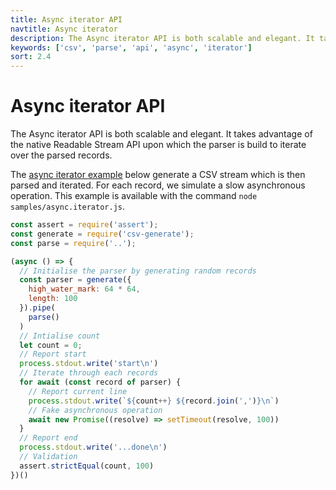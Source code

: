 ```yaml
---
title: Async iterator API
navtitle: Async iterator
description: The Async iterator API is both scalable and elegant. It takes advantage of the native Readable Stream API upon which the parser is build to iterate over the parsed records.
keywords: ['csv', 'parse', 'api', 'async', 'iterator']
sort: 2.4
---
```


# Async iterator API

The Async iterator API is both scalable and elegant. It takes advantage of the native Readable Stream API upon which the parser is build to iterate over the parsed records.

The [async iterator example](https://github.com/adaltas/node-csv-parse/blob/master/samples/async.iterator.js) below generate a CSV stream which is then parsed and iterated. For each record, we simulate a slow asynchronous operation. This example is available with the command `node samples/async.iterator.js`.

```js
const assert = require('assert');
const generate = require('csv-generate');
const parse = require('..');

(async () => {
  // Initialise the parser by generating random records
  const parser = generate({
    high_water_mark: 64 * 64,
    length: 100
  }).pipe(
    parse()
  )
  // Intialise count
  let count = 0;
  // Report start
  process.stdout.write('start\n')
  // Iterate through each records
  for await (const record of parser) {
    // Report current line
    process.stdout.write(`${count++} ${record.join(',')}\n`)
    // Fake asynchronous operation
    await new Promise((resolve) => setTimeout(resolve, 100))
  }
  // Report end
  process.stdout.write('...done\n')
  // Validation
  assert.strictEqual(count, 100)
})()
```
